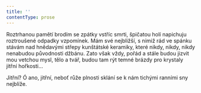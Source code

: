 ```yaml
---
title: ''
contentType: prose
---
```


<section>

Roztrhanou pamětí brodím se zpátky vstříc smrti, špičatou holí napichuju roztroušené odpadky vzpomínek. Mám své nejbližší, s nimiž rád ve spánku stávám nad hnědavými střepy kunštátské keramiky, které nikdy, nikdy, nikdy nenabudou původnosti džbánu. Zato však vždy, pořád a stále budou jizvit mou vetchou mysl, tělo a tvář, budou tam rýt temné brázdy pro krystaly jitřní hořkosti…

Jitřní? Ó ano, jitřní, neboť růže plnosti sklání se k nám tichými ranními sny nejblíže.

</section>

